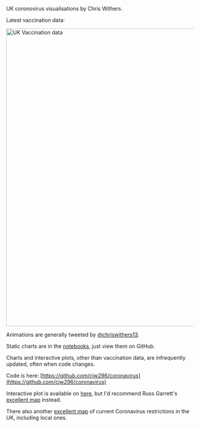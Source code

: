 UK coronovirus visualisations by Chris Withers.

Latest vaccination data:

<img src="https://cjw296.github.io/coronavirus/vaccination.png" alt="UK Vaccination data" width="800"/>

Animations are generally tweeted by [@chriswithers13](https://twitter.com/chriswithers13).

Static charts are in the [notebooks](https://github.com/cjw296/coronavirus/blob/master/coronavirus.ipynb), just view them on GitHub.

Charts and interactive plots, other than vaccination data, are infrequently updated, 
often when code changes.

Code is here: [https://github.com/cjw296/coronavirus](https://github.com/cjw296/coronavirus)

Interactive plot is available on [here](https://cjw296.github.io/coronavirus/zoe_phe.html), 
but I'd recommend Russ Garrett's [excellent map](https://russss.github.io/covidtracker/map.html) instead.

There also another [excellent map](https://visual.parliament.uk/research/visualisations/coronavirus-restrictions-map/) of current Coronavirus restrictions in the UK, including local ones.
